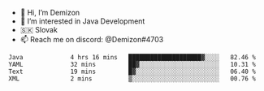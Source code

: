 - 👋 Hi, I’m Demizon
- 👀 I’m interested in Java Development
- 🇸🇰 Slovak
- 📫 Reach me on discord: @Demizon#4703

<!--START_SECTION:waka-->
```text
Java             4 hrs 16 mins   ████████████████████▓░░░░   82.46 % 
YAML             32 mins         ██▓░░░░░░░░░░░░░░░░░░░░░░   10.31 % 
Text             19 mins         █▓░░░░░░░░░░░░░░░░░░░░░░░   06.40 % 
XML              2 mins          ▒░░░░░░░░░░░░░░░░░░░░░░░░   00.76 % 
```
<!--END_SECTION:waka-->
